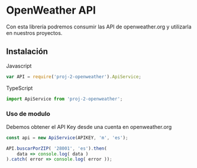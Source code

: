 # OpenWeather API

Con esta librería podremos consumir las API de openweather.org y utilizarla en nuestros proyectos.

## Instalación

Javascript
```javascript
var API = require('proj-2-openweather').ApiService;
```

TypeScript
```typescript
import ApiService from 'proj-2-openweather';
```

### Uso de modulo

Debemos obtener el API Key desde una cuenta en openweather.org

```typescript
const api = new ApiService(APIKEY, 'm', 'es');

API.buscarPorZIP( '28001', 'es').then(
    data => console.log( data )
).catch( error => console.log( error ));
```
